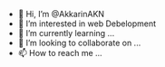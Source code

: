 - 👋 Hi, I’m @AkkarinAKN
- 👀 I’m interested in web Debelopment
- 🌱 I’m currently learning ...
- 💞️ I’m looking to collaborate on ...
- 📫 How to reach me ...

<!---
AkkarinAKN/AkkarinAKN is a ✨ special ✨ repository because its `README.md` (this file) appears on your GitHub profile.
You can click the Preview link to take a look at your changes.
--->

